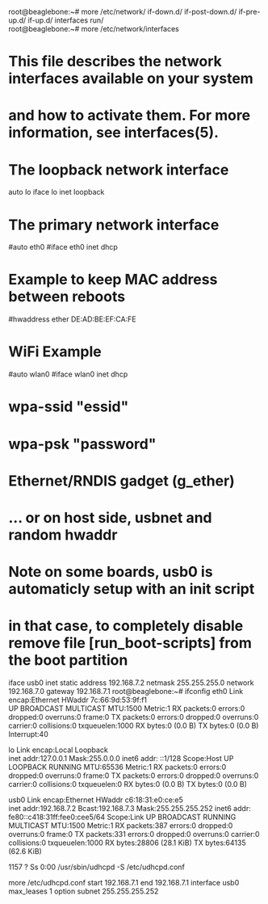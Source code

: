 root@beaglebone:~# more /etc/network/
if-down.d/      if-post-down.d/ if-pre-up.d/    if-up.d/        interfaces      run/            
root@beaglebone:~# more /etc/network/interfaces 
# This file describes the network interfaces available on your system
# and how to activate them. For more information, see interfaces(5).

# The loopback network interface
auto lo
iface lo inet loopback

# The primary network interface
#auto eth0
#iface eth0 inet dhcp
# Example to keep MAC address between reboots
#hwaddress ether DE:AD:BE:EF:CA:FE

# WiFi Example
#auto wlan0
#iface wlan0 inet dhcp
#    wpa-ssid "essid"
#    wpa-psk  "password"

# Ethernet/RNDIS gadget (g_ether)
# ... or on host side, usbnet and random hwaddr
# Note on some boards, usb0 is automaticly setup with an init script
# in that case, to completely disable remove file [run_boot-scripts] from the boot partition
iface usb0 inet static
    address 192.168.7.2
    netmask 255.255.255.0
    network 192.168.7.0
    gateway 192.168.7.1
root@beaglebone:~# ifconfig 
eth0      Link encap:Ethernet  HWaddr 7c:66:9d:53:9f:f1  
          UP BROADCAST MULTICAST  MTU:1500  Metric:1
          RX packets:0 errors:0 dropped:0 overruns:0 frame:0
          TX packets:0 errors:0 dropped:0 overruns:0 carrier:0
          collisions:0 txqueuelen:1000 
          RX bytes:0 (0.0 B)  TX bytes:0 (0.0 B)
          Interrupt:40 

lo        Link encap:Local Loopback  
          inet addr:127.0.0.1  Mask:255.0.0.0
          inet6 addr: ::1/128 Scope:Host
          UP LOOPBACK RUNNING  MTU:65536  Metric:1
          RX packets:0 errors:0 dropped:0 overruns:0 frame:0
          TX packets:0 errors:0 dropped:0 overruns:0 carrier:0
          collisions:0 txqueuelen:0 
          RX bytes:0 (0.0 B)  TX bytes:0 (0.0 B)

usb0      Link encap:Ethernet  HWaddr c6:18:31:e0:ce:e5  
          inet addr:192.168.7.2  Bcast:192.168.7.3  Mask:255.255.255.252
          inet6 addr: fe80::c418:31ff:fee0:cee5/64 Scope:Link
          UP BROADCAST RUNNING MULTICAST  MTU:1500  Metric:1
          RX packets:387 errors:0 dropped:0 overruns:0 frame:0
          TX packets:331 errors:0 dropped:0 overruns:0 carrier:0
          collisions:0 txqueuelen:1000 
          RX bytes:28806 (28.1 KiB)  TX bytes:64135 (62.6 KiB)



 1157 ?        Ss     0:00 /usr/sbin/udhcpd -S /etc/udhcpd.conf

more /etc/udhcpd.conf
start      192.168.7.1
end        192.168.7.1
interface  usb0
max_leases 1
option subnet 255.255.255.252

